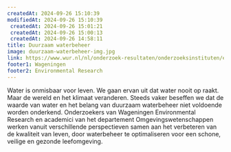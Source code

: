 ```yaml
---
createdAt: 2024-09-26 15:10:39
modifiedAt: 2024-09-26 15:10:39
 createdAt: 2024-09-26 15:01:21
 createdAt: 2024-09-26 15:00:13
 createdAt: 2024-09-26 14:58:11
title: Duurzaam waterbeheer
image: duurzaam-waterbeheer-img.jpg
link: https://www.wur.nl/nl/onderzoek-resultaten/onderzoeksinstituten/environmental-research/programmas/duurzaam-waterbeheer.htm
footer1: Wageningen
footer2: Environmental Research
---
```


Water is onmisbaar voor leven. We gaan ervan uit dat water nooit op raakt. Maar de wereld en het klimaat veranderen. Steeds vaker beseffen we dat de waarde van water en het belang van duurzaam waterbeheer niet voldoende worden onderkend. Onderzoekers van Wageningen Environmental Research en academici van het departement Omgevingswetenschappen werken vanuit verschillende perspectieven samen aan het verbeteren van de kwaliteit van leven, door waterbeheer te optimaliseren voor een schone, veilige en gezonde leefomgeving.
